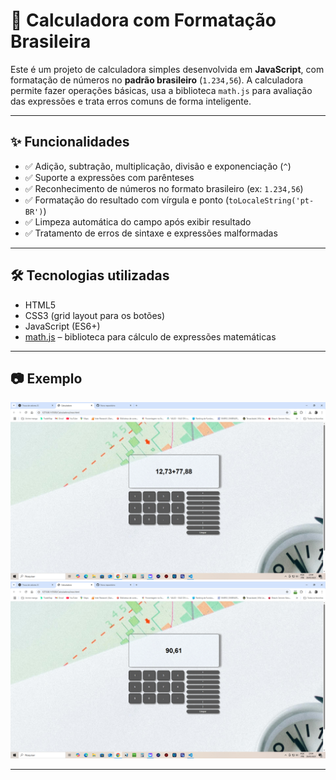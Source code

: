 # 📱 Calculadora com Formatação Brasileira

Este é um projeto de calculadora simples desenvolvida em **JavaScript**, com formatação de números no **padrão brasileiro** (`1.234,56`). A calculadora permite fazer operações básicas, usa a biblioteca `math.js` para avaliação das expressões e trata erros comuns de forma inteligente.

---

## ✨ Funcionalidades

- ✅ Adição, subtração, multiplicação, divisão e exponenciação (`^`)
- ✅ Suporte a expressões com parênteses
- ✅ Reconhecimento de números no formato brasileiro (ex: `1.234,56`)
- ✅ Formatação do resultado com vírgula e ponto (`toLocaleString('pt-BR')`)
- ✅ Limpeza automática do campo após exibir resultado
- ✅ Tratamento de erros de sintaxe e expressões malformadas

---

## 🛠️ Tecnologias utilizadas

- HTML5
- CSS3 (grid layout para os botões)
- JavaScript (ES6+)
- [math.js](https://mathjs.org/) – biblioteca para cálculo de expressões matemáticas

---

## 📷 Exemplo

![Calculadora](./img/captura1.png)
![Calculadora](./img/captura2.png)



---

